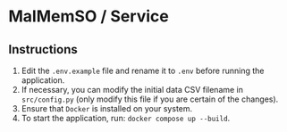# MalMemSO / Service

## Instructions

1. Edit the `.env.example` file and rename it to `.env` before running the application.
2. If necessary, you can modify the initial data CSV filename in `src/config.py` (only modify this file if you are certain of the changes).
3. Ensure that `Docker` is installed on your system.
4. To start the application, run: `docker compose up --build`.
